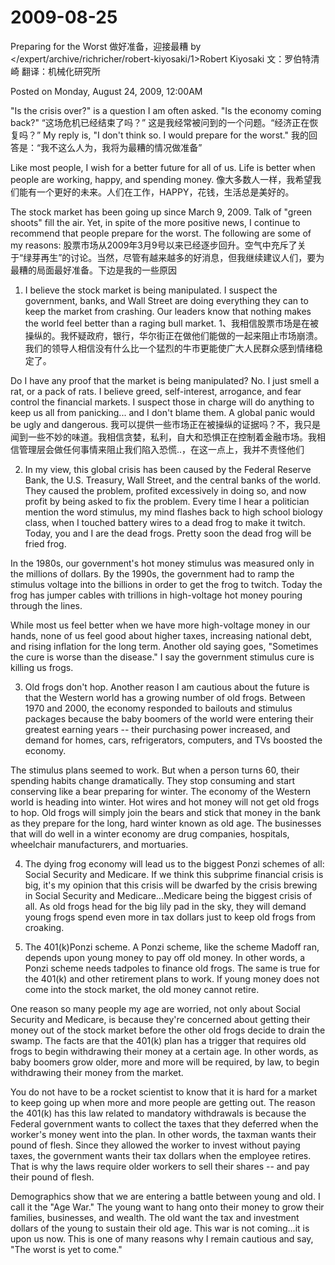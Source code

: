 # 2009-08-25

Preparing for the Worst 做好准备，迎接最糟 by </expert/archive/richricher/robert-kiyosaki/1>Robert Kiyosaki 文：罗伯特清崎  翻译：机械化研究所

Posted on Monday, August 24, 2009, 12:00AM

"Is the crisis over?" is a question I am often asked. "Is the economy coming back?" “这场危机已经结束了吗？” 这是我经常被问到的一个问题。“经济正在恢复吗？” My reply is, "I don't think so. I would prepare for the worst." 我的回答是：“我不这么人为，我将为最糟的情况做准备”

Like most people, I wish for a better future for all of us. Life is better when people are working, happy, and spending money. 像大多数人一样，我希望我们能有一个更好的未来。人们在工作，HAPPY，花钱，生活总是美好的。

The stock market has been going up since March 9, 2009. Talk of "green shoots" fill the air. Yet, in spite of the more positive news, I continue to recommend that people prepare for the worst. The following are some of my reasons: 股票市场从2009年3月9号以来已经逐步回升。空气中充斥了关于“绿芽再生”的讨论。当然，尽管有越来越多的好消息，但我继续建议人们，要为最糟的局面最好准备。下边是我的一些原因

1. I believe the stock market is being manipulated. I suspect the government, banks, and Wall Street are doing everything they can to keep the market from crashing. Our leaders know that nothing makes the world feel better than a raging bull market. 1、我相信股票市场是在被操纵的。我怀疑政府，银行，华尔街正在做他们能做的一起来阻止市场崩溃。我们的领导人相信没有什么比一个猛烈的牛市更能使广大人民群众感到情绪稳定了。

Do I have any proof that the market is being manipulated? No. I just smell a rat, or a pack of rats. I believe greed, self-interest, arrogance, and fear control the financial markets. I suspect those in charge will do anything to keep us all from panicking... and I don't blame them. A global panic would be ugly and dangerous. 我可以提供一些市场正在被操纵的证据吗？不，我只是闻到一些不妙的味道。我相信贪婪，私利，自大和恐惧正在控制着金融市场。我相信管理层会做任何事情来阻止我们陷入恐慌..，在这一点上，我并不责怪他们

2. In my view, this global crisis has been caused by the Federal Reserve Bank, the U.S. Treasury, Wall Street, and the central banks of the world. They caused the problem, profited excessively in doing so, and now profit by being asked to fix the problem. Every time I hear a politician mention the word stimulus, my mind flashes back to high school biology class, when I touched battery wires to a dead frog to make it twitch. Today, you and I are the dead frogs. Pretty soon the dead frog will be fried frog.

In the 1980s, our government's hot money stimulus was measured only in the millions of dollars. By the 1990s, the government had to ramp the stimulus voltage into the billions in order to get the frog to twitch. Today the frog has jumper cables with trillions in high-voltage hot money pouring through the lines.

While most us feel better when we have more high-voltage money in our hands, none of us feel good about higher taxes, increasing national debt, and rising inflation for the long term. Another old saying goes, "Sometimes the cure is worse than the disease." I say the government stimulus cure is killing us frogs.

3. Old frogs don't hop. Another reason I am cautious about the future is that the Western world has a growing number of old frogs. Between 1970 and 2000, the economy responded to bailouts and stimulus packages because the baby boomers of the world were entering their greatest earning years -- their purchasing power increased, and demand for homes, cars, refrigerators, computers, and TVs boosted the economy.

The stimulus plans seemed to work. But when a person turns 60, their spending habits change dramatically. They stop consuming and start conserving like a bear preparing for winter. The economy of the Western world is heading into winter. Hot wires and hot money will not get old frogs to hop. Old frogs will simply join the bears and stick that money in the bank as they prepare for the long, hard winter known as old age. The businesses that will do well in a winter economy are drug companies, hospitals, wheelchair manufacturers, and mortuaries.

4. The dying frog economy will lead us to the biggest Ponzi schemes of all: Social Security and Medicare. If we think this subprime financial crisis is big, it's my opinion that this crisis will be dwarfed by the crisis brewing in Social Security and Medicare...Medicare being the biggest crisis of all. As old frogs head for the big lily pad in the sky, they will demand young frogs spend even more in tax dollars just to keep old frogs from croaking.

5. The 401(k)Ponzi scheme. A Ponzi scheme, like the scheme Madoff ran, depends upon young money to pay off old money. In other words, a Ponzi scheme needs tadpoles to finance old frogs. The same is true for the 401(k) and other retirement plans to work. If young money does not come into the stock market, the old money cannot retire.

One reason so many people my age are worried, not only about Social Security and Medicare, is because they're concerned about getting their money out of the stock market before the other old frogs decide to drain the swamp. The facts are that the 401(k) plan has a trigger that requires old frogs to begin withdrawing their money at a certain age. In other words, as baby boomers grow older, more and more will be required, by law, to begin withdrawing their money from the market.

You do not have to be a rocket scientist to know that it is hard for a market to keep going up when more and more people are getting out. The reason the 401(k) has this law related to mandatory withdrawals is because the Federal government wants to collect the taxes that they deferred when the worker's money went into the plan. In other words, the taxman wants their pound of flesh. Since they allowed the worker to invest without paying taxes, the government wants their tax dollars when the employee retires. That is why the laws require older workers to sell their shares -- and pay their pound of flesh.

Demographics show that we are entering a battle between young and old. I call it the "Age War." The young want to hang onto their money to grow their families, businesses, and wealth. The old want the tax and investment dollars of the young to sustain their old age. This war is not coming...it is upon us now. This is one of many reasons why I remain cautious and say, "The worst is yet to come."
